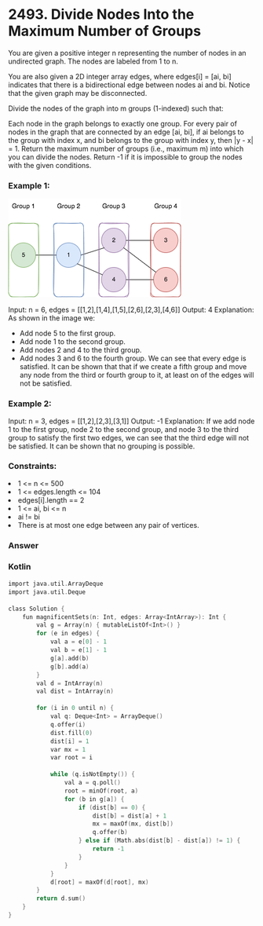 <h1>2493. Divide Nodes Into the Maximum Number of Groups</h1>

You are given a positive integer n representing the number of nodes in an undirected graph. The nodes are labeled from 1 to n.

You are also given a 2D integer array edges, where edges[i] = [ai, bi] indicates that there is a bidirectional edge between nodes ai and bi. Notice that the given graph may be disconnected.

Divide the nodes of the graph into m groups (1-indexed) such that:

Each node in the graph belongs to exactly one group.
For every pair of nodes in the graph that are connected by an edge [ai, bi], if ai belongs to the group with index x, and bi belongs to the group with index y, then |y - x| = 1.
Return the maximum number of groups (i.e., maximum m) into which you can divide the nodes. Return -1 if it is impossible to group the nodes with the given conditions.

 

<h3>Example 1:</h3>
<img src="example1.png">

Input: n = 6, edges = [[1,2],[1,4],[1,5],[2,6],[2,3],[4,6]]
Output: 4
Explanation: As shown in the image we:
- Add node 5 to the first group.
- Add node 1 to the second group.
- Add nodes 2 and 4 to the third group.
- Add nodes 3 and 6 to the fourth group.
We can see that every edge is satisfied.
It can be shown that that if we create a fifth group and move any node from the third or fourth group to it, at least on of the edges will not be satisfied.
<h3>Example 2:</h3>

Input: n = 3, edges = [[1,2],[2,3],[3,1]]
Output: -1
Explanation: If we add node 1 to the first group, node 2 to the second group, and node 3 to the third group to satisfy the first two edges, we can see that the third edge will not be satisfied.
It can be shown that no grouping is possible.
 

<h3>Constraints:</h3>

<li>1 <= n <= 500</li>
<li>1 <= edges.length <= 104</li>
<li>edges[i].length == 2</li>
<li>1 <= ai, bi <= n</li>
<li>ai != bi</li>
<li>There is at most one edge between any pair of vertices.</li>

<h3>Answer</h3>
<h3>Kotlin</h3>

```c
import java.util.ArrayDeque
import java.util.Deque

class Solution {
    fun magnificentSets(n: Int, edges: Array<IntArray>): Int {
        val g = Array(n) { mutableListOf<Int>() }
        for (e in edges) {
            val a = e[0] - 1
            val b = e[1] - 1
            g[a].add(b)
            g[b].add(a)
        }
        val d = IntArray(n)
        val dist = IntArray(n)

        for (i in 0 until n) {
            val q: Deque<Int> = ArrayDeque()
            q.offer(i)
            dist.fill(0)
            dist[i] = 1
            var mx = 1
            var root = i

            while (q.isNotEmpty()) {
                val a = q.poll()
                root = minOf(root, a)
                for (b in g[a]) {
                    if (dist[b] == 0) {
                        dist[b] = dist[a] + 1
                        mx = maxOf(mx, dist[b])
                        q.offer(b)
                    } else if (Math.abs(dist[b] - dist[a]) != 1) {
                        return -1
                    }
                }
            }
            d[root] = maxOf(d[root], mx)
        }
        return d.sum()
    }
}

```
